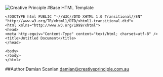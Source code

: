 ![Creative Principle](http://creativeprinciple.com.au/logo2.png)
#Base HTML Template

	<!DOCTYPE html PUBLIC "-//W3C//DTD XHTML 1.0 Transitional//EN" "http://www.w3.org/TR/xhtml1/DTD/xhtml1-transitional.dtd">
	<html xmlns="http://www.w3.org/1999/xhtml">
	<head>
	<meta http-equiv="Content-Type" content="text/html; charset=utf-8" />
	<title>Untitled Document</title>
	</head>

	<body>
	</body>
	</html>

##Author
Damian Scanlan
damian@creativeprinciple.com.au
